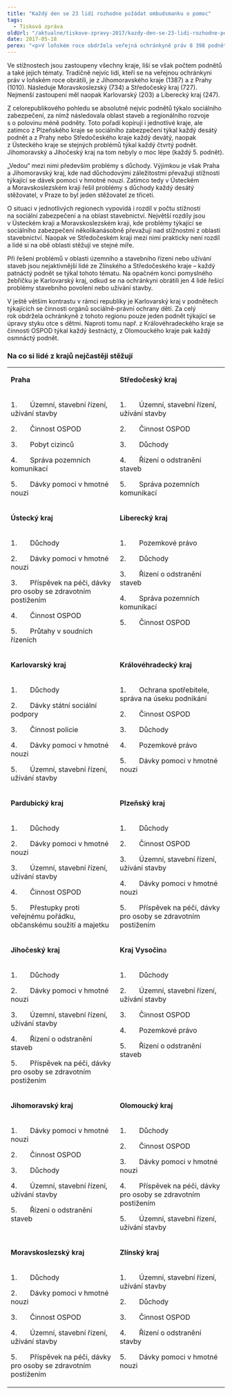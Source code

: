 ```yaml
---
title: "Každý den se 23 lidí rozhodne požádat ombudsmanku o pomoc"
tags:
  - Tisková zpráva
oldUrl: "/aktualne/tiskove-zpravy-2017/kazdy-den-se-23-lidi-rozhodne-pozadat-ombudsmanku-o-pomoc"
date: 2017-05-18
perex: "<p>V loňském roce obdržela veřejná ochránkyně práv 8 398 podnětů od lidí z celé České republiky, což znamená, že každý den v roce se 23 lidí rozhodlo na ni obrátit a požádat o pomoc. Úspěšnost ochránkyně je totiž vysoká – pokud zjistí pochybení úřadů, v 96 % případů se jí podaří dosáhnout jejich napravení.</p>"
---
```


<!-- imported from the old website -->

<p>Ve stížnostech jsou zastoupeny všechny kraje, liší se však počtem podnětů a také jejich tématy. Tradičně nejvíc lidí, kteří se na veřejnou ochránkyni práv v loňském roce obrátili, je z Jihomoravského kraje (1387) a z Prahy (1010). Následuje Moravskoslezský (734) a Středočeský kraj (727). Nejmenší zastoupení měl naopak Karlovarský (203) a Liberecký kraj (247). </p> <p>Z celorepublikového pohledu se absolutně nejvíc podnětů týkalo sociálního zabezpečení, za nímž následovala oblast staveb a regionálního rozvoje s o polovinu méně podněty. Toto pořadí kopírují i jednotlivé kraje, ale zatímco z Plzeňského kraje se sociálního zabezpečení týkal každý desátý podnět a z Prahy nebo Středočeského kraje každý devátý, naopak z Ústeckého kraje se stejných problémů týkal každý čtvrtý podnět. Jihomoravský a Jihočeský kraj na tom nebyly o moc lépe (každý 5. podnět). </p> <p>„Vedou“ mezi nimi především problémy s důchody. Výjimkou je však Praha a Jihomoravský kraj, kde nad důchodovými záležitostmi převažují stížnosti týkající se dávek pomoci v hmotné nouzi. Zatímco tedy v Ústeckém a Moravskoslezském kraji řešil problémy s důchody každý desátý stěžovatel, v Praze to byl jeden stěžovatel ze třiceti. </p> <p>O situaci v jednotlivých regionech vypovídá i rozdíl v počtu stížností na sociální zabezpečení a na oblast stavebnictví. Největší rozdíly jsou v Ústeckém kraji a Moravskoslezském kraji, kde problémy týkající se sociálního zabezpečení několikanásobně převažují nad stížnostmi z oblasti stavebnictví. Naopak ve Středočeském kraji mezi nimi prakticky není rozdíl a lidé si na obě oblasti stěžují ve stejné míře.</p> <p>Při řešení problémů v oblasti územního a stavebního řízení nebo užívání staveb jsou nejaktivnější lidé ze Zlínského a Středočeského kraje – každý patnáctý podnět se týkal tohoto tématu. Na opačném konci pomyslného žebříčku je Karlovarský kraj, odkud se na ochránkyni obrátili jen 4 lidé řešící problémy stavebního povolení nebo užívání stavby.</p><p> V ještě větším kontrastu v rámci republiky je Karlovarský kraj v podnětech týkajících se činnosti orgánů sociálně-právní ochrany dětí. Za celý rok obdržela ochránkyně z tohoto regionu pouze jeden podnět týkající se úpravy styku otce s dětmi. Naproti tomu např. z Královéhradeckého kraje se činnosti OSPOD týkal každý šestnáctý, z Olomouckého kraje pak každý osmnáctý podnět.</p><h3>Na co si lidé z krajů nejčastěji stěžují</h3><table summary="" class="obecna_varianata2" cellspacing="" cellpadding=""> <tbody class="align-baseline"><tr> <td width="302" valign="top"> <p><b>Praha</b></p> </td> <td width="302" valign="top"> <p><b>Středočeský kraj</b></p> </td> </tr> <tr> <td width="302" valign="top"> <p>1.       Územní, stavební řízení, užívání stavby</p> <p>2.       Činnost OSPOD</p> <p>3.       Pobyt cizinců</p> <p>4.       Správa pozemních komunikací</p> <p>5.       Dávky pomoci v hmotné nouzi</p> </td> <td width="302" valign="top"> <p>1.       Územní, stavební řízení, užívání stavby</p> <p>2.       Činnost OSPOD</p> <p>3.       Důchody</p> <p>4.       Řízení o odstranění staveb</p> <p>5.       Správa pozemních komunikací</p> </td> </tr> <tr> <td width="302" valign="top"> <p><b>Ústecký kraj</b></p> </td> <td width="302" valign="top"> <p><b>Liberecký kraj</b></p> </td> </tr> <tr> <td width="302" valign="top"> <p>1.       Důchody</p> <p>2.       Dávky pomoci v hmotné nouzi</p> <p>3.       Příspěvek na péči, dávky pro osoby se zdravotním postižením</p> <p>4.       Činnost OSPOD</p> <p>5.       Průtahy v soudních řízeních</p> </td> <td width="302" valign="top"> <p>1.       Pozemkové právo</p> <p>2.       Důchody</p> <p>3.       Řízení o odstranění staveb</p> <p>4.       Správa pozemních komunikací</p> <p>5.       Činnost OSPOD</p> </td> </tr> <tr> <td width="302" valign="top"> <p><b>Karlovarský kraj</b></p> </td> <td width="302" valign="top"> <p><b>Královéhradecký kraj</b></p> </td> </tr> <tr> <td width="302" valign="top"> <p>1.       Důchody</p> <p>2.       Dávky státní sociální podpory</p> <p>3.       Činnost policie</p> <p>4.       Dávky pomoci v hmotné nouzi</p> <p>5.       Územní, stavební řízení, užívání stavby</p> </td> <td width="302" valign="top"> <p>1.       Ochrana spotřebitele, správa na úseku podnikání</p> <p>2.       Činnost OSPOD</p> <p>3.       Důchody</p> <p>4.       Pozemkové právo</p> <p>5.       Dávky pomoci v hmotné nouzi</p> </td> </tr> <tr> <td width="302" valign="top"> <p><b>Pardubický kraj</b></p> </td> <td width="302" valign="top"> <p><b>Plzeňský kraj</b></p> </td> </tr> <tr> <td width="302" valign="top"> <p>1.       Důchody</p> <p>2.       Dávky pomoci v hmotné nouzi</p> <p>3.       Územní, stavební řízení, užívání stavby</p> <p>4.       Činnost OSPOD</p> <p>5.       Přestupky proti veřejnému pořádku, občanskému soužití a majetku</p> </td> <td width="302" valign="top"> <p>1.       Důchody</p> <p>2.       Činnost OSPOD</p> <p>3.       Územní, stavební řízení, užívání stavby</p> <p>4.       Dávky pomoci v hmotné nouzi</p> <p>5.       Příspěvek na péči, dávky pro osoby se zdravotním postižením </p> </td> </tr> <tr> <td width="302" valign="top"> <p><b>Jihočeský kraj</b></p> </td> <td width="302" valign="top"> <p><b>Kraj Vysočin</b>a</p> </td> </tr> <tr> <td width="302" valign="top"> <p>1.       Důchody</p> <p>2.       Dávky pomoci v hmotné nouzi</p> <p>3.       Územní, stavební řízení, užívání stavby</p> <p>4.       Řízení o odstranění staveb</p> <p>5.       Příspěvek na péči, dávky pro osoby se zdravotním postižením</p> </td> <td width="302" valign="top"> <p>1.       Důchody</p> <p>2.       Územní, stavební řízení, užívání stavby</p> <p>3.       Činnost OSPOD</p> <p>4.       Pozemkové právo</p> <p>5.       Řízení o odstranění staveb</p> </td> </tr> <tr> <td width="302" valign="top"> <p><b>Jihomoravský kraj</b></p> </td> <td width="302" valign="top"> <p><b>Olomoucký kraj</b></p> </td> </tr> <tr> <td width="302" valign="top"> <p>1.       Dávky pomoci v hmotné nouzi</p> <p>2.       Činnost OSPOD</p> <p>3.       Důchody</p> <p>4.       Územní, stavební řízení, užívání stavby</p> <p>5.       Řízení o odstranění staveb</p> </td> <td width="302" valign="top"> <p>1.       Důchody</p> <p>2.       Činnost OSPOD</p> <p>3.       Dávky pomoci v hmotné nouzi</p> <p>4.       Příspěvek na péči, dávky pro osoby se zdravotním postižením</p> <p>5.       Územní, stavební řízení, užívání stavby</p> </td> </tr> <tr> <td width="302" valign="top"> <p><b>Moravskoslezský kraj</b></p> </td> <td width="302" valign="top"> <p><b>Zlínský kraj</b></p> </td> </tr> <tr> <td width="302" valign="top"> <p>1.       Důchody</p> <p>2.       Dávky pomoci v hmotné nouzi</p> <p>3.       Činnost OSPOD</p> <p>4.       Územní, stavební řízení, užívání stavby</p> <p>5.       Příspěvek na péči, dávky pro osoby se zdravotním postižením</p> </td> <td width="302" valign="top"> <p>1.       Územní, stavební řízení, užívání stavby</p> <p>2.       Důchody</p> <p>3.       Činnost OSPOD</p> <p>4.       Řízení o odstranění stavby</p> <p>5.       Dávky pomoci v hmotné nouzi</p> </td> </tr> </tbody></table> <p> </p>
